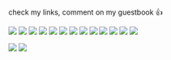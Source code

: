 check my links, comment on my guestbook 👍

![](https://64.media.tumblr.com/521a5ba0008d61e87c674c745a4013ee/c3beed62e7112d1f-82/s100x200/263961fedb2d72bc63d3293ff681d3cee3400830.gifv) ![](https://64.media.tumblr.com/22245438e60ecea3ad2a7abcf3b76ac2/75c6f65676046c0e-ec/s100x200/65ea8cbfdb2f5e35304a0fb4b220f4ae9d8793ac.png) ![](https://64.media.tumblr.com/31b4baf4b9ef5d570431824c85a4b17c/7dbc2799d702705b-b3/s250x400/bb580bef898fdec951f4feb95d3cb45886f50d56.gifv) ![](https://images-wixmp-ed30a86b8c4ca887773594c2.wixmp.com/f/2f5cf225-3fed-42e2-819a-6b96622e434f/ddmllvw-215e49f9-e3e5-4b36-afb0-58e802cbb381.gif?token=eyJ0eXAiOiJKV1QiLCJhbGciOiJIUzI1NiJ9.eyJzdWIiOiJ1cm46YXBwOjdlMGQxODg5ODIyNjQzNzNhNWYwZDQxNWVhMGQyNmUwIiwiaXNzIjoidXJuOmFwcDo3ZTBkMTg4OTgyMjY0MzczYTVmMGQ0MTVlYTBkMjZlMCIsIm9iaiI6W1t7InBhdGgiOiJcL2ZcLzJmNWNmMjI1LTNmZWQtNDJlMi04MTlhLTZiOTY2MjJlNDM0ZlwvZGRtbGx2dy0yMTVlNDlmOS1lM2U1LTRiMzYtYWZiMC01OGU4MDJjYmIzODEuZ2lmIn1dXSwiYXVkIjpbInVybjpzZXJ2aWNlOmZpbGUuZG93bmxvYWQiXX0.wHz-Bep0DCekaTFcD1MQOVHMh9NEzXOOqlDa-MlVTcM) ![](https://64.media.tumblr.com/e06c0d9c10b5fad9d70571adeeda8977/tumblr_px43t5ghdg1xbgu08o1_100.png) ![](https://64.media.tumblr.com/e9d9bbccff5fbff891ec2f708c1d65be/tumblr_pug9cktoer1xbgu08o3_100.png) ![](https://64.media.tumblr.com/3972286bdc6ba55575bf828968666cfe/tumblr_pwtb8oEgRF1xbgu08o4_100.png) ![](https://64.media.tumblr.com/16133d53304ac4b782c3da681d95d6b6/tumblr_pxa6gxTSrs1xbgu08o6_100.jpg) ![](https://64.media.tumblr.com/b4dd9b36040a4f354bdfdf8d3472fa2b/ba6444c0708f548d-55/s100x200/a9511b73f4a4332ae72f5205760338cb43388b03.gifv) ![](https://y2k.neocities.org/stamps2/_stamp__micolash__host_of_the_nightmare_by_cute_quts-da7xz88.png) ![](https://y2k.neocities.org/stamps2/_stamp_bloodborne__gascoigne_by_professorblood2004-dc5du8x.png) ![](https://y2k.neocities.org/stamps2/_stamp_bloodborne__iosefka_by_professorblood2004-dc5gwrq.png) ![](https://y2k.neocities.org/stamps2/bloodborne___plain_doll_stamp_by_rotten_eyed-dco5cwe.gif)

![](https://images-wixmp-ed30a86b8c4ca887773594c2.wixmp.com/f/0c9a1691-48e0-45f3-9e7c-89ee5abc2977/def5hln-5cf56e99-4977-4470-8f02-940b51f1e1ff.gif?token=eyJ0eXAiOiJKV1QiLCJhbGciOiJIUzI1NiJ9.eyJzdWIiOiJ1cm46YXBwOjdlMGQxODg5ODIyNjQzNzNhNWYwZDQxNWVhMGQyNmUwIiwiaXNzIjoidXJuOmFwcDo3ZTBkMTg4OTgyMjY0MzczYTVmMGQ0MTVlYTBkMjZlMCIsIm9iaiI6W1t7InBhdGgiOiJcL2ZcLzBjOWExNjkxLTQ4ZTAtNDVmMy05ZTdjLTg5ZWU1YWJjMjk3N1wvZGVmNWhsbi01Y2Y1NmU5OS00OTc3LTQ0NzAtOGYwMi05NDBiNTFmMWUxZmYuZ2lmIn1dXSwiYXVkIjpbInVybjpzZXJ2aWNlOmZpbGUuZG93bmxvYWQiXX0.qieB0XgkoJY5vy-j2B1eQA89JyrKDa6_6uBTfC36v2c) ![](https://supplies.ju.mp/assets/images/gallery01/46ba09c0.jpg?v=7a21d1f7)
